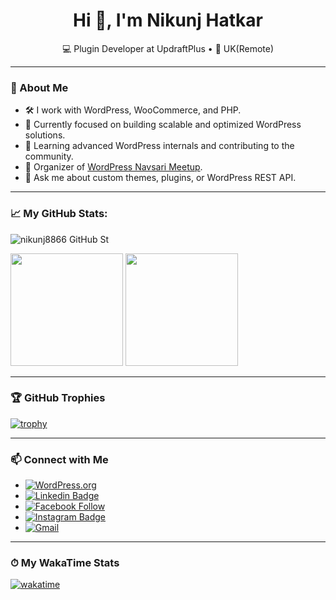 <h1 align="center">Hi 👋, I'm Nikunj Hatkar</h1>
<p align="center">
  💻 Plugin Developer at UpdraftPlus • 📍 UK(Remote)
</p>

---

### 🚀 About Me

- 🛠️ I work with WordPress, WooCommerce, and PHP.
- 🎯 Currently focused on building scalable and optimized WordPress solutions.
- 🧠 Learning advanced WordPress internals and contributing to the community.
- 🌱 Organizer of [WordPress Navsari Meetup](https://www.meetup.com/wordpress-navsari).
- 💬 Ask me about custom themes, plugins, or WordPress REST API.

---

### 📈 My GitHub Stats:

<p align="left"> <img src="https://komarev.com/ghpvc/?username=nikunj8866&label=Profile%20views&color=0e75b6&style=flat" alt="nikunj8866 GitHub St" /> </p>

<p>
  <img height="180em" src="https://github-readme-stats.vercel.app/api?username=nikunj8866&show_icons=true&hide_border=false&&count_private=true&include_all_commits=true" />
  <img height="180em" src="https://github-readme-stats.vercel.app/api/top-langs/?username=nikunj8866&show_icons=true&hide_border=false&layout=compact&langs_count=8"/>
</p>

---

### 🏆 GitHub Trophies

[![trophy](https://github-profile-trophy.vercel.app/?username=nikunj8866&margin-w=15)](https://github.com/ryo-ma/github-profile-trophy)

---

### 📫 Connect with Me

- [![WordPress.org](https://img.shields.io/badge/WordPress.org-blue?logo=wordpress&logoColor=white)](https://profiles.wordpress.org/nikunj8866)
- [![Linkedin Badge](https://img.shields.io/badge/-LinkedIn-0e76a8?style=flat-square&logo=Linkedin&logoColor=white)](https://www.linkedin.com/in/nikunj-hatkar-81878ab9/)
- [![Facebook Follow](https://img.shields.io/badge/%20-Facebook-black?color=14171A&labelColor=1976d2&logo=facebook&logoColor=ffffff)](https://www.facebook.com/nikunj.hatkar/)
- [![Instagram Badge](https://img.shields.io/badge/-Instagram-e4405f?style=flat-square&logo=Instagram&logoColor=white)](https://www.instagram.com/hatkarnikunj_gopi/)
- [![Gmail](https://img.shields.io/badge/%20-@Email-black?color=14171A&labelColor=D44638&logo=gmail&logoColor=fff)](mailto:nikunj8866@gmail.com)

---

### ⏱ My WakaTime Stats

[![wakatime](https://wakatime.com/badge/user/78cb1c3d-66df-45c3-84ee-ed78b6f2b8a1.svg)](https://wakatime.com/@78cb1c3d-66df-45c3-84ee-ed78b6f2b8a1)

